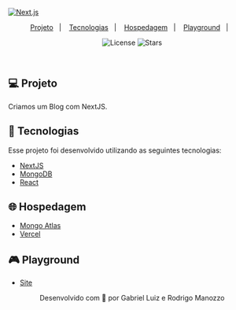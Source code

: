 [![Next.js](https://assets.vercel.com/image/upload/v1538361091/repositories/next-js/next-js.png)](https://nextjs.org)

<p align="center">
  <a href="#-projeto">Projeto</a>&nbsp;&nbsp;&nbsp;|&nbsp;&nbsp;&nbsp;
  <a href="#-tecnologias">Tecnologias</a>&nbsp;&nbsp;&nbsp;|&nbsp;&nbsp;&nbsp;
  <a href="#-hosting">Hospedagem</a>&nbsp;&nbsp;&nbsp;|&nbsp;&nbsp;&nbsp;
  <a href="#-playground">Playground</a>&nbsp;&nbsp;&nbsp;|&nbsp;&nbsp;&nbsp;
</p>

<p align="center">
  <img  src="https://img.shields.io/static/v1?label=license&message=MIT&color=8257E6&labelColor=121214" alt="License">

  <img src="https://img.shields.io/github/stars/gabeluiz/blog?label=stars&message=MIT&color=8257E6&labelColor=121214" alt="Stars">  
</p>

<br>


## 💻 Projeto

Criamos um Blog com NextJS.

## 🚀 Tecnologias

Esse projeto foi desenvolvido utilizando as seguintes tecnologias:

- [NextJS](https://nextjs.org/)
- [MongoDB](https://expressjs.com/pt-br/)
- [React](https://reactjs.org/)

## 🌐 Hospedagem

- [Mongo Atlas](https://cloud.mongodb.com/)
- [Vercel](https://vercel.com/dashboard)

## 🎮 Playground

- [Site](http://blog-gabeluiz.vercel.app/)

<p align="center">Desenvolvido com 💜 por Gabriel Luiz e Rodrigo Manozzo </p>